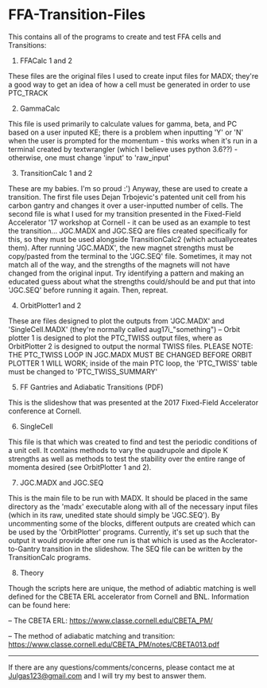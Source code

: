 # FFA-Transition-Files
This contains all of the programs to create and test FFA cells and Transitions:

1) FFACalc 1 and 2

These files are the original files I used to create input files for MADX; they're a good way to get an idea of how a cell must 
be generated in order to use PTC_TRACK


2) GammaCalc 

This file is used primarily to calculate values for gamma, beta, and PC based on a user inputed KE; there is a problem when 
inputting 'Y' or 'N' when the user is prompted for the momentum - this works when it's run in a terminal created by 
textwrangler (which I believe uses python 3.6??) - otherwise, one must change 'input' to 'raw_input' 


3) TransitionCalc 1 and 2

These are my babies.  I'm so proud :') Anyway, these are used to create a transition. The first file uses Dejan Trbojevic's 
patented unit cell from his carbon gantry and changes it over a user-inputted number of cells. The second file is what I used 
for my transition presented in the Fixed-Field Accelerator '17 workshop at Cornell - it can be used as an example to test the 
transition... JGC.MADX and JGC.SEQ are files created specifically for this, so they must be used alongside TransitionCalc2 
(which actuallycreates them). After running 'JGC.MADX', the new magnet strengths must be copy/pasted from the terminal to the 
'JGC.SEQ' file. Sometimes, it may not match all of the way, and the strengths of the magnets will not have changed from the 
original input. Try identifying a pattern and making an educated guess about what the strengths could/should be and put that 
into 'JGC.SEQ' before running it again. Then, repreat. 


4) OrbitPlotter1 and 2

These are files designed to plot the outputs from 'JGC.MADX' and 'SingleCell.MADX' (they're normally called aug17i_"something")
– Orbit plotter 1 is designed to plot the PTC_TWISS output files, where as OrbitPlotter 2 is designed to output the normal 
TWISS files. PLEASE NOTE: THE PTC_TWISS LOOP IN JGC.MADX MUST BE CHANGED BEFORE ORBIT PLOTTER 1 WILL WORK; inside of the main 
PTC loop, the 'PTC_TWISS' table must be changed to 'PTC_TWISS_SUMMARY'


5) FF Gantries and Adiabatic Transitions (PDF)

This is the slideshow that was presented at the 2017 Fixed-Field Accelerator conference at Cornell. 


6) SingleCell

This file is that which was created to find and test the periodic conditions of a unit cell. It contains methods to vary the 
quadrupole and dipole K strengths as well as methods to test the stability over the entire range of momenta desired (see 
OrbitPlotter 1 and 2).  


7) JGC.MADX and JGC.SEQ

This is the main file to be run with MADX. It should be placed in the same directory as the 'madx' executable along with all of 
the necessary input files (which in its raw, unedited state should simply be 'JGC.SEQ'). By uncommenting some of the blocks, 
different outputs are created which can be used by the 'OrbitPlotter' programs. Currently, it's set up such that the output it 
would provide after one run is that which is used as the Acclerator-to-Gantry transition in the slideshow. The SEQ file can be written by the TransitionCalc programs.  


8) Theory

Though the scripts here are unique, the method of adiabtic matching is well defined for the CBETA ERL accelerator from Cornell 
and BNL. Information can be found here:

– The CBETA ERL: https://www.classe.cornell.edu/CBETA_PM/

– The method of adiabatic matching and transition: https://www.classe.cornell.edu/CBETA_PM/notes/CBETA013.pdf

-------------------------------------------------------------------------------------------------------------------------------
If there are any questions/comments/concerns, please contact me at Julgas123@gmail.com and I will try my best to answer them.  
